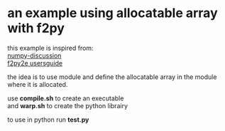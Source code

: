 an example using allocatable array with f2py
============================================
this example is inspired from:  
[numpy-discussion](https://mail.scipy.org/pipermail/numpy-discussion/2012-July/063181.html)  
[f2py2e usersguide](https://sysbio.ioc.ee/projects/f2py2e/usersguide/index.html#allocatable-arrays)

the idea is to use module and define the allocatable array in the module where it is allocated.

use **compile.sh** to create an executable  
and **warp.sh** to create the python librairy  

to use in python run **test.py**
